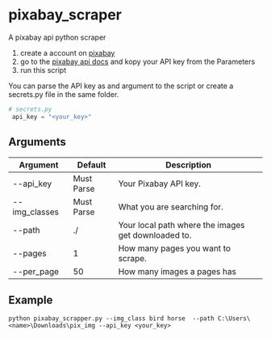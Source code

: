 # pixabay_scraper
A pixabay api python scraper

 1. create a account on [pixabay](https://pixabay.com)
 2. go to the [pixabay api docs](https://pixabay.com/api/docs/) and kopy your API key from the Parameters
 3. run this script

 You can parse the API key as and argument to the script or create a secrets.py file in the same folder.

```python
# secrets.py
 api_key = "<your_key>"
 ```

## Arguments
Argument | Default | Description
-|-|-
--api_key | Must Parse | Your Pixabay API key.
--img_classes | Must Parse | What you are searching for.
--path | ./ |  Your local path where the images get downloaded to.
--pages | 1 | How many pages you want to scrape.
--per_page | 50 | How many images a pages has

## Example

 `python pixabay_scrapper.py --img_class bird horse  --path C:\Users\<name>\Downloads\pix_img --api_key <your_key>`
